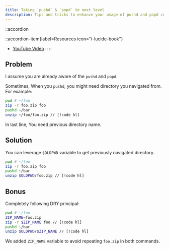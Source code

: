 ```yaml
---
title: Taking `pushd` & `popd` to next level
description: Tips and tricks to enhance your usage of pushd and popd commands in the terminal.
---
```


::accordion

::accordion-item{label=Resources icon="i-lucide-book"}

- [YouTube Video](https://www.youtube.com/watch?v=_cYaToOFml8)
::
::

## Problem

I assume you are already aware of the `pushd` and `popd`.

Sometimes, When you `pushd`, you might need directory you navigated from. For example:

```bash
pwd # ~/foo
zip -r foo.zip foo
pushd ~/bar
unzip ~/foo/foo.zip // [!code hl]
```

In last line, You need previous directory name.

## Solution

You can leverage `$OLDPWD` variable to get previously navigated directory.

```bash
pwd # ~/foo
zip -r foo.zip foo
pushd ~/bar
unzip $OLDPWD/foo.zip // [!code hl]
```

## Bonus

Completely following DRY principal:

```bash
pwd # ~/foo
ZIP_NAME=foo.zip
zip -r $ZIP_NAME foo // [!code hl]
pushd ~/bar
unzip $OLDPWD/$ZIP_NAME // [!code hl]
```

We added `ZIP_NAME` variable to avoid repeating `foo.zip` in both commands.
